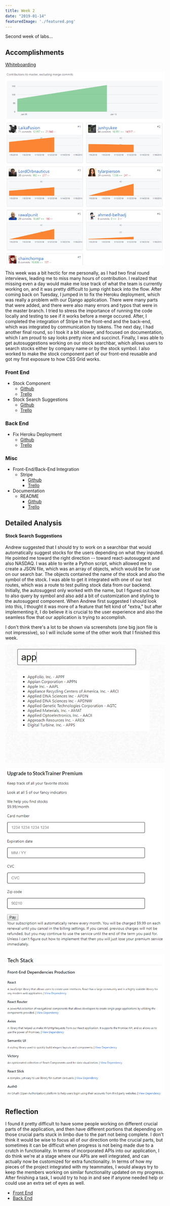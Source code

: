 ```yaml
---
title: Week 2
date: "2019-01-14"
featuredImage: './featured.png'
---
```


Second week of labs...

<!-- end -->

## Accomplishments

[Whiteboarding](https://www.youtube.com/watch?v=lNTm8XoQ28k&feature=youtu.be)

![Github](github.png)

This week was a bit hectic for me personally, as I had two final round interviews, leading me to miss many hours of contribution. I realized that missing even a day would make me lose track of what the team is currently working on, and it was pretty difficult to jump right back into the flow. After coming back on Tuesday, I jumped in to fix the Heroku deployment, which was really a problem with our Django application. There were many parts that were added, and there were also many errors and typos that were in the master branch. I tried to stress the importance of running the code locally and testing to see if it works before a merge occured. After, I completed the integration of Stripe in the front-end and the back-end, which was integrated by communication by tokens. The next day, I had another final round, so I took it a bit slower, and focused on documentation, which I am proud to say looks pretty nice and succinct. Finally, I was able to get autosuggestions working on our stock searchbar, which allows users to search stocks either by company name or by the stock symbol. I also worked to make the stock component part of our front-end reusable and got my first exposure to how CSS Grid works.

### Front End
- Stock Component
    - [Github](https://github.com/Lambda-School-Labs/labs9-stock-trainer/pull/50)
    - [Trello](https://trello.com/c/XaZblkKc/82-implement-reusable-stock-data-component-for-dashboard-and-top-of-stock-page)
- Stock Search Suggestions
    - [Github](https://github.com/Lambda-School-Labs/labs9-stock-trainer/pull/48)
    - [Trello](https://trello.com/c/PsbvZQoO/78-working-stock-search)

### Back End
- Fix Heroku Deployment
    - [Github](https://github.com/Lambda-School-Labs/labs9-stock-trainer/pull/34)
    - [Trello](https://trello.com/c/yOL98ajn/71-fix-heroku-deployment)

### Misc
- Front-End/Back-End Integration
  - Stripe
    - [Github](https://github.com/Lambda-School-Labs/labs9-stock-trainer/pull/36)
    - [Trello](https://trello.com/c/T6hwMyFg/72-connect-stripe-component-in-front-end-with-back-end)
- Documentation
  - README
    - [Github](https://github.com/Lambda-School-Labs/labs9-stock-trainer/pull/41)
    - [Trello](https://trello.com/c/ptlDctTH/12-readme)


## Detailed Analysis

#### Stock Search Suggestions

Andrew suggested that I should try to work on a searchbar that would automatically suggest stocks for the users depending on what they inputed. He pointed me toward the right direction -- toward react-autosuggest and also NASDAQ. I was able to write a Python script, which allowed me to create a JSON file, which was an array of objects, which would be for use on our search bar. The objects contained the name of the stock and also the symbol of the stock. I was able to get it integrated with one of our test routes, which was a route to test pulling stock data from our backend. Initially, the autosuggest only worked with the name, but I figured out how to also query by symbol and also add a bit of customization and styling to the autosuggest component. When Andrew first suggested I should look into this, I thought it was more of a feature that felt kind of "extra," but after implementing it, I do believe it is crucial to the user experience and also the seamless flow that our application is trying to accomplish.

I don't think there's a lot to be shown via screenshots (one big json file is not impressive), so I will include some of the other work that I finished this week.

![Stocksearch](stocksearch.png)

![Stripe](stripe.png)

![readme](readme.png)

## Reflection

I found it pretty difficult to have some people working on different crucial parts of the application, and then have different portions that depending on those crucial parts stuck in limbo due to the part not being complete. I don't think it would be wise to focus all of our direction onto the crucial parts, but sometimes it can be difficult when progress is not being made due to a crutch in functionality. In terms of incorporated APIs into our application, I do think we're at a stage where our APIs are well integrated, and can actually now be customized for extra functionality. In terms of how my pieces of the project integrated with my teammates, I would always try to keep the members working on similar functionality updated on my progress. After finishing a task, I would try to hop in and see if anyone needed help or could use an extra set of eyes as well.

- [Front End](https://stock-trainer.netlify.com/)
- [Back End](https://backend-stock-trainer.herokuapp.com/api/)
